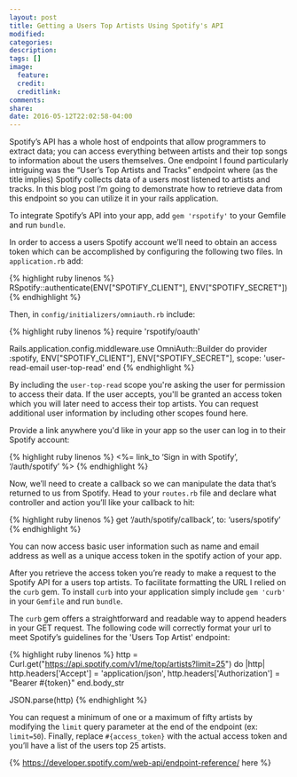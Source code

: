```yaml
---
layout: post
title: Getting a Users Top Artists Using Spotify's API
modified:
categories:
description:
tags: []
image:
  feature:
  credit:
  creditlink:
comments:
share:
date: 2016-05-12T22:02:58-04:00
---
```

Spotify’s API has a whole host of endpoints that allow programmers to extract data; you can access everything between artists and their top songs to information about the users themselves. One endpoint I found particularly intriguing was the “User’s Top Artists and Tracks” endpoint where (as the title implies) Spotify collects data of a users most listened to artists and tracks. In this blog post I’m going to demonstrate how to retrieve data from this endpoint so you can utilize it in your rails application.

To integrate Spotify’s API into your app, add `gem 'rspotify'` to your Gemfile and run `bundle`.

In order to access a users Spotify account we’ll need to obtain an access token which can be accomplished by configuring the following two files. In `application.rb` add:

{% highlight ruby linenos %}
  RSpotify::authenticate(ENV["SPOTIFY_CLIENT"], ENV["SPOTIFY_SECRET"])
{% endhighlight %}

Then, in `config/initializers/omniauth.rb` include:

{% highlight ruby linenos %}
require 'rspotify/oauth'

Rails.application.config.middleware.use OmniAuth::Builder do
  provider :spotify, ENV["SPOTIFY_CLIENT"], ENV["SPOTIFY_SECRET"], scope: 'user-read-email user-top-read'
end
{% endhighlight %}

By including the `user-top-read` scope you're asking the user for permission to access their data. If the user accepts, you'll be granted an access token which you will later need to access their top artists. You can request additional user information by including other scopes found here.

Provide a link anywhere you'd like in your app so the user can log in to their Spotify account:

{% highlight ruby linenos %}
  <%= link_to ‘Sign in with Spotify’, ‘/auth/spotify’ %>
{% endhighlight %}

Now, we’ll need to create a callback so we can manipulate the data that’s returned to us from Spotify. Head to your `routes.rb` file and declare what controller and action you’ll like your callback to hit:

{% highlight ruby linenos %}
  get ‘/auth/spotify/callback’, to: ‘users/spotify’
{% endhighlight %}

You can now access basic user information such as name and email address as well as a unique access token in the spotify action of your app.

After you retrieve the access token you’re ready to make a request to the Spotify API for a users top artists. To facilitate formatting the URL I relied on the `curb` gem. To install `curb` into your application simply include `gem 'curb'` in your `Gemfile` and run `bundle`.

The `curb` gem offers a straightforward and readable way to append headers in your GET request. The following code will correctly format your url to meet Spotify’s guidelines for the 'Users Top Artist' endpoint:

{% highlight ruby linenos %}
  http = Curl.get("https://api.spotify.com/v1/me/top/artists?limit=25") do |http|
    http.headers['Accept'] = 'application/json',
    http.headers['Authorization'] = "Bearer #{token}"
  end.body_str

  JSON.parse(http)
{% endhighlight %}

You can request a minimum of one or a maximum of fifty artists by modifying the `limit` query parameter at the end of the endpoint (ex: `limit=50`). Finally, replace `#{access_token}` with the actual access token and you’ll have a list of the users top 25 artists.

<!-- You can take a look at all the other endpoints Spotfiy offers with their API [here]:(https://developer.spotify.com/web-api/endpoint-reference/). -->

{% https://developer.spotify.com/web-api/endpoint-reference/ here %}
